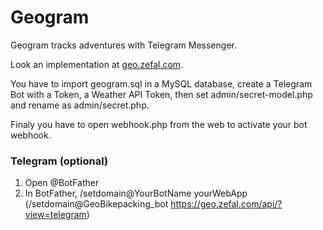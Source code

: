 # Geogram

Geogram tracks adventures with Telegram Messenger.

Look an implementation at [geo.zefal.com](https://geo.zefal.com/).

You have to import geogram.sql in a MySQL database, create a Telegram Bot with a Token, a Weather API Token, then set admin/secret-model.php and rename as admin/secret.php.

Finaly you have to open webhook.php from the web to activate your bot webhook.

### Telegram (optional)

1. Open @BotFather
2. In BotFather, /setdomain@YourBotName yourWebApp (/setdomain@GeoBikepacking_bot https://geo.zefal.com/api/?view=telegram)
